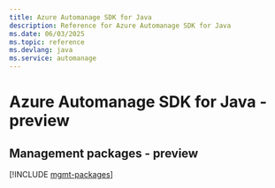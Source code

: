 ```yaml
---
title: Azure Automanage SDK for Java
description: Reference for Azure Automanage SDK for Java
ms.date: 06/03/2025
ms.topic: reference
ms.devlang: java
ms.service: automanage
---
```

# Azure Automanage SDK for Java - preview

## Management packages - preview
[!INCLUDE [mgmt-packages](automanage-mgmt-index.md)]